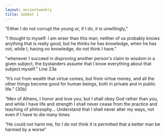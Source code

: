 ```yaml
---
layout: ancientweekly
title: Gobbet 1
---
```


"Either I do not corrupt the young or, if I do, it is unwillingly,"

“I thought to myself: I am wiser than this man; neither of us probably knows anything that is really good, but he thinks he has knowledge, when he has not, while I, having no knowledge, do not think I have.”

 "whenever I succeed in disproving another person's claim to wisdom in a given subject, the bystanders assume that I know everything about that subject myself." Line 23a

“It’s not from wealth that virtue comes, but from virtue money, and all the other things become good for human beings, both in private and in public life.” (30b)

“Men of Athens, I honor and love you; but I shall obey God rather than you, and while I have life and strength I shall never cease from the practice and teaching of philosophy... Understand that I shall never alter my ways, not even if I have to die many times

“He could not harm me, for I do not think it is permitted that a better man be harmed by a worse” 